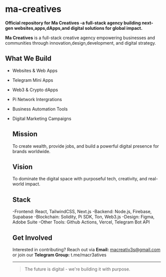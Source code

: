 # ma-creatives
**Official repository for Ma Creatives -a full-stack agency building next-gen websites,apps,dApps,and digital solutions for global impact.**

**Ma Creatives** is a full-stack creative agency empowering businesses and communities through innovation,design,development, and digital strategy.

## What We Build
- Websites & Web Apps
- Telegram Mini Apps
- Web3 & Crypto dApps
- Pi Network Intergrations
- Business Automation Tools
- Digital Marketing Campaigns

  ## Mission
  To create wealth, provide jobs, and build a powerful digital presence for brands worldwide.

  ## Vision
  To dominate the digital space with purposeful tech, creativity, and real-world impact.
  ## Stack
  -Frontend: React, TailwindCSS, Next.js
  -Backend: Node.js, Firebase, Supabase
  -Blockchain: Solidity, Pi SDK, Ton, Web3.js
  -Design: Figma, Adobe Suite
  -Other Tools: Github Actions, Vercel, Telegram Bot API

  ## Get Involved
  Interested in contributing? Reach out via **Email:** macreativ3s@gmail.com or join our **Telegram Group:** t.me/macr3atives

  _ _ _

  > The future is digital - we're building it with purpose.
